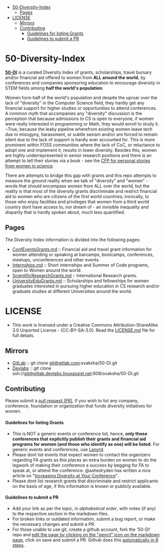 - [50-Diversity-Index](#50-diversity-index)
   - [Pages](#pages)
- [LICENSE](#license)
   - [Mirrors](#mirrors)
   - [Contributing](#contributing)
      - [Guidelines for listing Grants](#guidelines-for-listing-grants)
      - [Guidelines to submit a PR](#guidelines-to-submit-a-pr)


# 50-Diversity-Index
**[50-DI](http://svaksha.github.io/50-DI)** is a curated Diversity Index of grants, scholarships, travel bursary and/or financial aid offered to women from __ALL around the world__, by conferences and companies sponsoring education to encourage diversity in STEM fields among __half the world's population__. 

Women form half of the world's population and despite the uproar over the lack of "diversity" in the Computer Science field, they hardly get any financial support for higher studies or opportunities to attend conferences. A common myth that accompanies any "diversity" discussion is the perception that because admissions to CS is open to everyone, if women were really interested in programming or Math, they would enroll to study it. ¬True, because the leaky pipeline wherefrom existing women leave tech due to misogyny, harassment, or subtle sexism and/or are forced to remain silent due to the lack of support is hardly ever accounted for. This is more prominent within FOSS communities where the lack of CoC, or reluctance to adopt one and implement it, results in lower diversity. Besides this, women are highly underrepresented in senior research positions and there is an attempt to tell their stories via a book - see the [CFP for personal stories from women in science](http://boundaryvision.com/2014/08/27/call-for-papers-personal-stories-from-women-in-science/).

There are attempts to bridge this gap with grants and this repo attempts to measure the ground reality when we talk of "diversity" and "women" - words that should encompass women from ALL over the world, but the reality is that most of the diversity grants discriminate and restrict financial aid to women who are citizens of the first world countries; ironically, to those who enjoy facilities and privileges that women from a third world country dont have access to, nor dream of - an invisible inequality and disparity that is hardly spoken about, much less quantified. 

## Pages
The Diversity Index information is divided into the following pages:

- [ConfEventsGrants.md](https://github.com/svaksha/50-DI/blob/master/ConfEventsGrants.md) :: Financial aid and travel grant information for women attending or speaking at barcamps, bootcamps, conferences, meetups, unconferences and other events.
- [Internships.md](https://github.com/svaksha/50-DI/blob/master/Internships.md) :: Short internships and Summer of Code programs, open to Women around the world.
- [ScientificResearchGrants.md](https://github.com/svaksha/50-DI/blob/master/ScientificResearchGrants.md) :: International Research grants. 
- [UniversityEduGrants.md](https://github.com/svaksha/50-DI/blob/master/UniversityEduGrants.md) :: Scholarships and fellowships for women graduates interested in pursuing higher education in CS research and/or graduate studies at different Universities around the world. 



# LICENSE 
- This work is licensed under a Creative Commons Attribution-ShareAlike 3.0 Unported License - (CC-BY-SA-3.0). Read the [LICENSE.md](https://github.com/svaksha/50-DI/blob/master/LICENSE.md) file for full details.

## Mirrors
- [GitLab](https://gitlab.com/svaksha/50-DI) :: git clone git@gitlab.com:svaksha/50-DI.git 
- [Devlabs](https://gitlab.devlabs.linuxassist.net/svaksha/50-DI) :: git clone ssh://git@gitlab.devlabs.linuxassist.net:608/svaksha/50-DI.git

## Contributing 
Please submit a [pull request (PR)](https://github.com/svaksha/50-DI/pulls), if you wish to list any company, conference, foundation or organization that funds diversity initiatives for women.

#### Guidelines for listing Grants
- This is NOT a generic events or conference list, hence, **only those conferences that explicitly publish their grants and financial aid programs for women (and those who identify as one) will be listed**. For generic events and conferences, use [Lanyrd](http://lanyrd.com/).
- Please dont list events that expect women to contact the organizers regarding FA grants as this places an extra burden on women to do the
legwork of making their conference a success by begging for FA to speak at, or attend the conference. @ashedryden has written a nice article on "[Increasing Diversity at Your Conference](http://www.ashedryden.com/blog/increasing-diversity-at-your-conference)". 
- Please dont list research grants that discriminate and restrict applicants on the basis of age, if this information is known or publicly available. 


#### Guidelines to submit a PR
- Add your link as per the topic, in _alphabetical order_, with notes (if any) to the respective section in the markdown files.
- For broken links or outdated information, submit a bug report, or make the necessary changes and submit a PR.
- For those unable to use git, create a github account, fork the '50-DI' repo and [edit the page by clicking on the "pencil" icon on the markdown page](https://help.github.com/articles/editing-files-in-your-repository), click on save and submit a PR. Github does this [automatically in 8 steps](https://help.github.com/articles/editing-files-in-another-user-s-repository).


